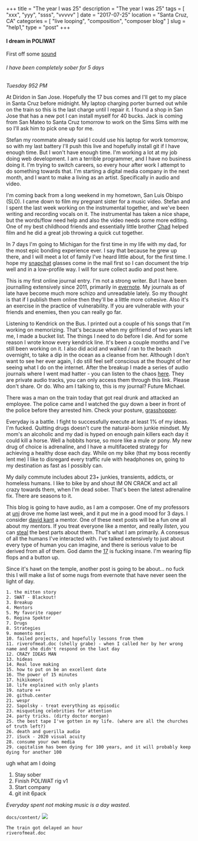 +++
title = "The year I was 25"
description = "The year I was 25"
tags = [ "xxx", "yyy", "ssss", "vvvvv" ]
date = "2017-07-25"
location = "Santa Cruz, CA"
categories = [
  "live looping",
  "composition",
  "composer blog"
]
slug = "help1,"
type = "post"
+++

#### I dream in POLIWAT

First off some [sound](https://soundcloud.com/github)

###### I have been completely sober for 5 days

*Tuesday 952 PM*

At Diridon in San Jose. Hopefully the 17 bus comes and I'll get to my place in Santa Cruz before midnight.
My laptop charging porter burned out while on the train so this is the last charge until I repair it. I found a shop in San Jose that has a new pot I can install myself for 40 bucks. Jack is coming from San Mateo to Santa Cruz tomorrow to work on the Sims Sims with me so I'll ask him to pick one up for me.

Stefan my roommate already said I could use his laptop for work tomorrow, so with my last battery I'll push this live and hopefully install git if I have enough time. But I won't have enough time. I'm working a lot at my job doing web development. I am a terrible programmer, and I have no business doing it. I'm trying to switch careers, so every hour after work I attempt to do something towards that. I'm starting a digital media company in the next month, and I want to make a living as an artist. Specifically in audio and video.

I'm coming back from a long weekend in my hometown, San Luis Obispo (SLO). I came down to film my pregnant sister for a music video. Stefan and I spent the last week working on the instrumental together, and we've been writing and recording vocals on it. The instrumental has taken a nice shape, but the words/flow need help and also the video needs some more editing. One of my best childhood friends and essentially little brother [Chad](http://chadlamon.com) helped film and he did a great job throwing a quick cut together.

In 7 days I'm going to Michigan for the first time in my life with my dad, for the most epic bonding experience ever. I say that because he grew up there, and I will meet a lot of family I've heard little about, for the first time. I hope my [snapchat](http://snapchat.com) glasses come in the mail first so I can document the trip well and in a low-profile way. I will for sure collect audio and post here.

This is my first online journal entry. I'm not a strong writer. But I have been journalling extensively since 2011, primarily in [evernote](http://evernote.com). My journals as of late have become much more schizo and unreadable lately. So my thought is that if I publish them online then they'll be a little more cohesive. Also it's an exercise in the practice of vulnerability. If you are vulnerable with your friends and enemies, then you can really go far.

Listening to Kendrick on the Bus. I printed out a couple of his songs that I'm working on memorizing. That's because when my girlfriend of two years left me, I made a bucket list. The things I need to do before I die. And for some reason I wrote know every kendrick line. It's been a couple months and I've still been working on it. I also did acid and walked / ran to the beach overnight, to take a dip in the ocean as a cleanse from her. Although I don't want to see her ever again, I do still feel self conscious at the thought of her seeing what I do on the internet. After the breakup I made a series of audio journals where I went mad hatter - you can listen to the chaos [here](soundcloud.com/poliwat). They are private audio tracks, you can only access them through this link. Please don't share. Or do. Who am I talking to, this is my journal? Future Michael.

There was a man on the train today that got real drunk and attacked an employee. The police came and I watched the guy down a beer in front of the police before they arrested him. Check your posture, [grasshopper](https://soundcloud.com/github/post-office-1-grasshopper-my-grasshopper-v1).

Everyday is a battle. I fight to successfully execute at least 1% of my ideas. I'm fucked. Quitting drugs  doesn't cure the natural-born junkie mindset. My mom's an alcoholic and my dad is hyped on enough pain killers each day it could kill a horse. Well a hobbits horse, so more like a mule or pony. My new drug of choice is adrenaline, and I have a multifaceted strategy for achieving a healthy dose each day. While on my bike (that my boss recently lent me) I like to disregard every traffic rule with headphones on, going to my destination as fast as I possibly can.

My daily commute includes about 23+ junkies, transients, addicts, or homeless humans. I like to bike by and shout IM ON CRACK and act all crazy towards them, when I'm dead sober. That's been the latest adrenaline fix. There are seasons to it.

This blog is going to have audio, as I am a composer. One of my professors at [uni](ucsc.edu) drove me home last week, and it put me in a good mood for 3 days. I consider [david kant](http://davidkant.com) a mentor.
One of these next posts will be a fun one all about my mentors. If you treat everyone like a mentor, and really *listen*, you can [steal](google.com/picasso) the best parts about them. That's what I am primarily. A consesus of all the humans I've interacted with. I've talked extensively to just about every type of human you can imagine, and there is serious value to be derived from all of them. God damn the [17](sanjose17.com) is fucking insane. I'm wearing flip flops and a button up.

Since it's hawt on the temple, another post is going to be about... no fuck this I will make a list of some nugs from evernote that have never seen the light of day.

```
1. the mitten story
2. SWAT - Blackout!
3. Breakup
4. Mentors
5. My favorite rapper
6. Regina Spektor
7. Drugs
8. Strategies
9. momento mori
10. failed projects, and hopefully lessons from them
11. riverofmeat.doc (shelly grabe) - when I called her by her wrong name and she didn't respond on the last day
12. CRAZY IDEAS MAN
13. hideas
14. Real love making
15. how to put on be an excellent date
16. The power of 15 minutes
17. hikikomori
18. life explained with only plants
19. nature ++
20. github.center
21. wespr
22. Sapolsky - treat everything as episodic
23. misquoting celebrities for attention
24. party tricks. (dirty doctor morgan)
25. the best tape I've gotten in my life. (where are all the churches of truth left?)
26. death and guerilla audio
27. iSuck - 2020 visual acuity
28. consume your own media
29. capitalism has been dying for 100 years, and it will probably keep dying for another 100
```

ugh what am I doing

 1. Stay sober
 2. Finish POLIWAT rig v1
 3. Start company
 4. git init 6pack


*Everyday spent not making music is a day wasted*.

`docs/content/`
<img src="/images/mom1.jpeg">

```
The train got delayed an hour
riverofmeat.doc
```
